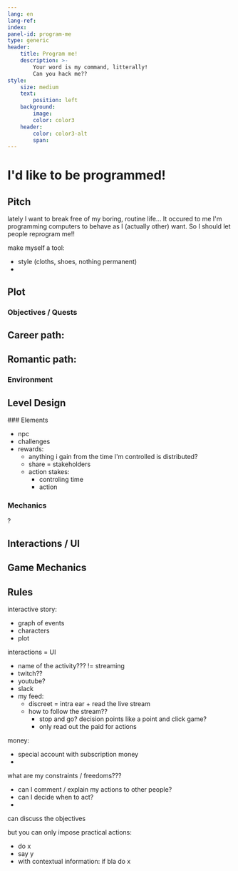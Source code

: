 ```yaml
---
lang: en
lang-ref: 
index:
panel-id: program-me
type: generic
header:
    title: Program me!
    description: >-
        Your word is my command, litterally!
        Can you hack me??
style:
    size: medium
    text:
        position: left
    background:
        image:
        color: color3
    header:
        color: color3-alt
        span:
---
```


I'd like to be programmed!
==========================

Pitch
-----

lately I want to break free of my boring, routine life...
It occured to me I'm programming computers to behave as I (actually other) want.
So I should let people reprogram me!!

make myself a tool:
- style (cloths, shoes, nothing permanent)
- 

Plot
----

### Objectives / Quests

Career path:
- 

Romantic path:
-

### Environment

Level Design
------------

### Elements

- npc
- challenges
- rewards:
  - anything i gain from the time I'm controlled is distributed?
  - share = stakeholders
  - action stakes:
    - controling time
    - action

### Mechanics

?

Interactions / UI
-----------------

Game Mechanics
--------------

Rules
-----

interactive story:
- graph of events
- characters
- plot

interactions = UI
- name of the activity??? != streaming
- twitch??
- youtube?
- slack
- my feed:
  - discreet = intra ear + read the live stream
  - how to follow the stream??
    - stop and go? decision points like a point and click game?
    - only read out the paid for actions

money:
- special account with subscription money
- 

what are my constraints / freedoms???
- can I comment / explain my actions to other people?
- can I decide when to act?
- 

can discuss the objectives

but you can only impose practical actions:
- do x
- say y
- with contextual information: if bla do x 

